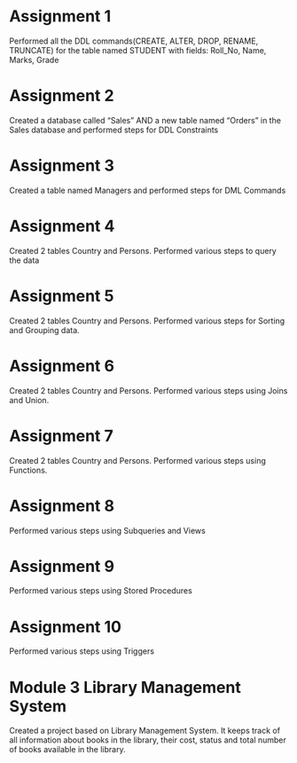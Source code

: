 # Assignment 1
Performed all the DDL commands(CREATE, ALTER, DROP, RENAME, TRUNCATE) for the table named STUDENT with fields: Roll_No, Name, Marks, Grade 
# Assignment 2
Created a database called “Sales” AND a new table named “Orders” in the Sales database and performed steps for DDL Constraints
# Assignment 3
Created a table named Managers and performed steps for DML Commands
# Assignment 4 
Created 2 tables Country and Persons. Performed various steps to query the data
# Assignment 5
Created 2 tables Country and Persons. Performed various steps for Sorting and Grouping data.
# Assignment 6
Created 2 tables Country and Persons. Performed various steps using Joins and Union.
# Assignment 7 
Created 2 tables Country and Persons. Performed various steps using Functions.
# Assignment 8
Performed various steps using Subqueries and Views
# Assignment 9
Performed various steps using Stored Procedures
# Assignment 10
Performed various steps using Triggers
# Module 3 Library Management System
Created a project based on Library Management System. 
It keeps track of all information about books in the library, their cost, status and total number of books available in the library. 
